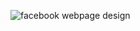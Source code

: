 ![facebook webpage design](https://user-images.githubusercontent.com/42498986/144975986-442083ba-890c-4470-bac8-194885568174.png)



